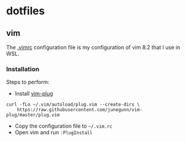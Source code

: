 # dotfiles

## vim
The [.vimrc](.vimrc) configuration file is my configuration of vim 8.2 that I use in WSL.

### Installation

Steps to perform:

* Install [vim-plug](https://github.com/junegunn/vim-plug)
```
curl -fLo ~/.vim/autoload/plug.vim --create-dirs \
    https://raw.githubusercontent.com/junegunn/vim-plug/master/plug.vim
```
* Copy the configuration file to `~/.vim.rc`
* Open vim and run `:PlugInstall`
